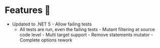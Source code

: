 # Features 🚀

- Updated to .NET 5
-<!-- .element class="fragment" --> Allow failing tests
    - All tests are run, even the failing tests
-<!-- .element class="fragment" --> Mutant filtering at source code level
-<!-- .element class="fragment" --> Multi target support
-<!-- .element class="fragment" --> Remove statements mutator
-<!-- .element class="fragment" --> Complete options rework